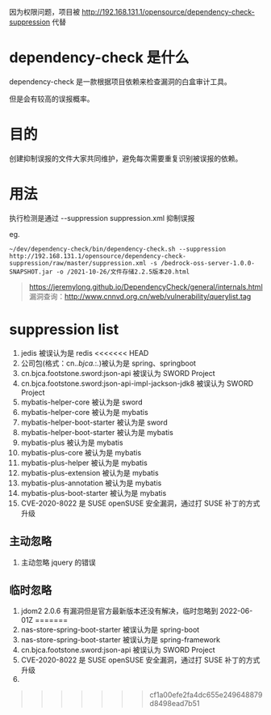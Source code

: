 因为权限问题，项目被 http://192.168.131.1/opensource/dependency-check-suppression 代替

# dependency-check 是什么
dependency-check 是一款根据项目依赖来检查漏洞的白盒审计工具。

但是会有较高的误报概率。

# 目的
创建抑制误报的文件大家共同维护，避免每次需要重复识别被误报的依赖。

# 用法
执行检测是通过 --suppression suppression.xml 抑制误报


eg.
```shell
~/dev/dependency-check/bin/dependency-check.sh --suppression http://192.168.131.1/opensource/dependency-check-suppression/raw/master/suppression.xml -s /bedrock-oss-server-1.0.0-SNAPSHOT.jar -o /2021-10-26/文件存储2.2.5版本20.html
```


> https://jeremylong.github.io/DependencyCheck/general/internals.html
> 漏洞查询：http://www.cnnvd.org.cn/web/vulnerability/querylist.tag

# suppression list
1. jedis 被误认为是 redis 
<<<<<<< HEAD
1. 公司包(格式：cn.*.bjca.*:*.*)被认为是 spring、springboot
1. cn.bjca.footstone.sword:json-api 被误认为 SWORD Project 
1. cn.bjca.footstone.sword:json-api-impl-jackson-jdk8 被误认为 SWORD Project 
1. mybatis-helper-core 被认为是 sword
1. mybatis-helper-core 被认为是 mybatis
1. mybatis-helper-boot-starter 被认为是 sword
1. mybatis-helper-boot-starter 被认为是 mybatis
1. mybatis-plus 被认为是 mybatis
1. mybatis-plus-core 被认为是 mybatis
1. mybatis-plus-helper 被认为是 mybatis
1. mybatis-plus-extension 被认为是 mybatis
1. mybatis-plus-annotation 被认为是 mybatis
1. mybatis-plus-boot-starter 被认为是 mybatis
1. CVE-2020-8022 是 SUSE openSUSE 安全漏洞，通过打 SUSE 补丁的方式升级 

## 主动忽略
1. 主动忽略 jquery 的错误

## 临时忽略
1. jdom2 2.0.6 有漏洞但是官方最新版本还没有解决，临时忽略到 2022-06-01Z
=======
2. nas-store-spring-boot-starter 被误认为是 spring-boot
3. nas-store-spring-boot-starter 被误认为是 spring-framework
4. cn.bjca.footstone.sword:json-api 被误认为 SWORD Project 
5. CVE-2020-8022 是 SUSE openSUSE 安全漏洞，通过打 SUSE 补丁的方式升级 
6. 
>>>>>>> cf1a00efe2fa4dc655e249648879d8498ead7b51
